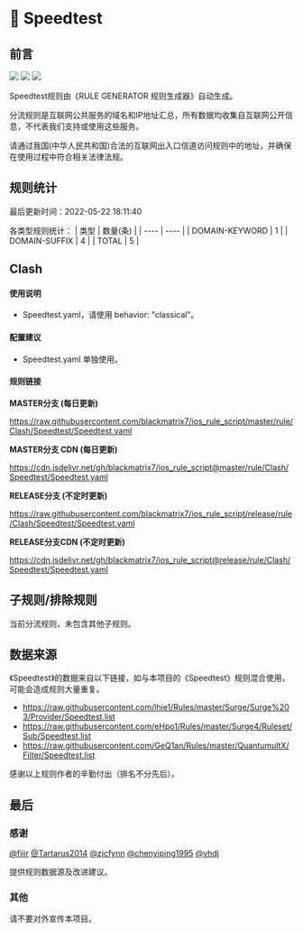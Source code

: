 # 🧸 Speedtest

## 前言

![](https://shields.io/badge/-移除重复规则-ff69b4) ![](https://shields.io/badge/-DOMAIN与DOMAIN--SUFFIX合并-green) ![](https://shields.io/badge/-IP--CIDR(6)合并-blueviolet) 

Speedtest规则由《RULE GENERATOR 规则生成器》自动生成。

分流规则是互联网公共服务的域名和IP地址汇总，所有数据均收集自互联网公开信息，不代表我们支持或使用这些服务。

请通过我国(中华人民共和国)合法的互联网出入口信道访问规则中的地址，并确保在使用过程中符合相关法律法规。

## 规则统计

最后更新时间：2022-05-22 18:11:40

各类型规则统计：
| 类型 | 数量(条)  | 
| ---- | ----  |
| DOMAIN-KEYWORD | 1  | 
| DOMAIN-SUFFIX | 4  | 
| TOTAL | 5  | 


## Clash 

#### 使用说明
- Speedtest.yaml，请使用 behavior: "classical"。

#### 配置建议
- Speedtest.yaml 单独使用。

#### 规则链接
**MASTER分支 (每日更新)**

https://raw.githubusercontent.com/blackmatrix7/ios_rule_script/master/rule/Clash/Speedtest/Speedtest.yaml

**MASTER分支 CDN (每日更新)**

https://cdn.jsdelivr.net/gh/blackmatrix7/ios_rule_script@master/rule/Clash/Speedtest/Speedtest.yaml

**RELEASE分支 (不定时更新)**

https://raw.githubusercontent.com/blackmatrix7/ios_rule_script/release/rule/Clash/Speedtest/Speedtest.yaml

**RELEASE分支CDN (不定时更新)**

https://cdn.jsdelivr.net/gh/blackmatrix7/ios_rule_script@release/rule/Clash/Speedtest/Speedtest.yaml

## 子规则/排除规则


当前分流规则，未包含其他子规则。

## 数据来源

《Speedtest》的数据来自以下链接，如与本项目的《Speedtest》规则混合使用，可能会造成规则大量重复。

- https://raw.githubusercontent.com/lhie1/Rules/master/Surge/Surge%203/Provider/Speedtest.list
- https://raw.githubusercontent.com/eHpo1/Rules/master/Surge4/Ruleset/Sub/Speedtest.list
- https://raw.githubusercontent.com/GeQ1an/Rules/master/QuantumultX/Filter/Speedtest.list


感谢以上规则作者的辛勤付出（排名不分先后）。

## 最后

### 感谢

[@fiiir](https://github.com/fiiir) [@Tartarus2014](https://github.com/Tartarus2014) [@zjcfynn](https://github.com/zjcfynn) [@chenyiping1995](https://github.com/chenyiping1995) [@vhdj](https://github.com/vhdj)

提供规则数据源及改进建议。

### 其他

请不要对外宣传本项目。